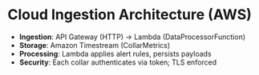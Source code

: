# Cloud Ingestion Architecture (AWS)

- **Ingestion**: API Gateway (HTTP) → Lambda (DataProcessorFunction)
- **Storage**: Amazon Timestream (CollarMetrics)
- **Processing**: Lambda applies alert rules, persists payloads
- **Security**: Each collar authenticates via token; TLS enforced
